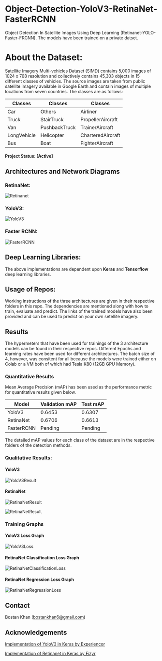 # Object-Detection-YoloV3-RetinaNet-FasterRCNN
Object Detection In Satellite Images Using Deep Learning (Retinanet-YOLO-Faster-FRCNN). The models have been trained on a private datset.

# About the Dataset:
Satellite Imagery Multi-vehicles Dataset (SIMD) contains 5,000 images of 1024 x 768 resolution and collectively contains 45,303 objects in 15 different classes of vehicles. The source images are taken from public satellite imagery available in Google Earth and contain images of multiple locations from seven countries. The classes are as follows:

| Classes     | Classes       | Classes           |
|-------------|---------------|-------------------|
| Car         | Others        | Airliner          |
| Truck       | StairTruck    | PropellerAircraft |
| Van         | PushbackTruck | TrainerAircraft   |
| LongVehicle | Helicopter    | CharteredAircraft |
| Bus         | Boat          | FighterAircraft   |

#### Project Status: [Active]

## Architectures and Network Diagrams

### RetinaNet:
![Retinanet](/Retinanet/images/The-network-architecture-of-RetinaNet-RetinaNet-uses-the-Feature-Pyramid-Network-FPN.png)

### YoloV3:
![YoloV3](/YoloV3%20SIMS/images/The-framework-of-YOLOv3-neural-network-for-ship-detection.jpg)

### Faster RCNN:
![FasterRCNN](/Faster%20RCNN/images/Faster%20RCNN.png)

## Deep Learning Libraries:
The above implementations are dependent upon **Keras** and **Tensorflow** deep learning libraries.

## Usage of Repos:
Working instructions of the three architectures are given in their respective folders in this repo. The dependencies are mentioned along with how to train, evaluate and predict. The links of the trained models have also been provided and can be used to predict on your own setellite imagery.

## Results
The hypermeters that have been used for trainings of the 3 architecture models can be found in their respective repos. Different Epochs and learning rates have been used for different architectures. The batch size of 4, however, was consitent for all because the models were trained either on Colab or a VM both of which had Tesla K80 (12GB GPU Memory).

### Quantitative Results
Mean Average Precision (mAP) has been used as the performance metric for quantitative results given below.

| Model      | Validation mAP       | Test mAP             |
|------------|----------------------|----------------------|
| YoloV3     | 0.6453               | 0.6307               |
| RetinaNet  | 0.6706               | 0.6613               |
| FasterRCNN | Pending              | Pending              |

The detailed mAP values for each class of the dataset are in the respective folders of the detection methods.

### Qualitative Results:

#### YoloV3

![YoloV3Result](/YoloV3%20SIMS/results/0122.jpg)

#### RetinaNet

![RetinaNetResult](/Retinanet/results/Retinanet%20result1.png)

![RetinaNetResult](/Retinanet/results/Retinanet%20result.png)

### Training Graphs

#### YoloV3 Loss Graph
![YoloV3Loss](/YoloV3%20SIMS/results/loss_graph.jpg)

#### RetinaNet Classification Loss Graph
![RetinaNetClassificationLoss](/Retinanet/results/classification_loss.jpg)

#### RetinaNet Regression Loss Graph
![RetinaNetRegressionLoss](/Retinanet/results/regression_loss.jpg)

## Contact
Bostan Khan (bostankhan6@gmail.com)

## Acknowledgements
[Implementation of YoloV3 in Keras by Experiencor](https://github.com/experiencor/keras-yolo3)

[Implementation of Retinanet in Keras by Fizyr](https://github.com/fizyr/keras-retinanet)


